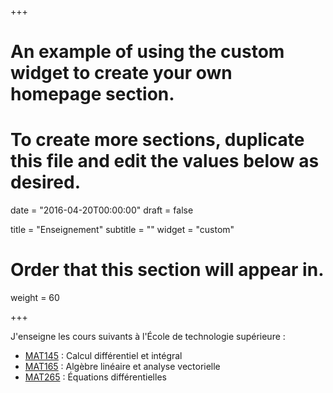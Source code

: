 +++
# An example of using the custom widget to create your own homepage section.
# To create more sections, duplicate this file and edit the values below as desired.

date = "2016-04-20T00:00:00"
draft = false

title = "Enseignement"
subtitle = ""
widget = "custom"

# Order that this section will appear in.
weight = 60

+++

J'enseigne les cours suivants à l'École de technologie supérieure :

- [MAT145](https://www.etsmtl.ca/Programmes-Etudes/1er-cycle/Fiche-de-cours?Sigle=mat145) : Calcul différentiel et intégral
- [MAT165](https://www.etsmtl.ca/Programmes-Etudes/1er-cycle/Fiche-de-cours?Sigle=mat165) : Algèbre linéaire et analyse vectorielle
- [MAT265](https://www.etsmtl.ca/Programmes-Etudes/1er-cycle/Fiche-de-cours?Sigle=mat265) : Équations différentielles
